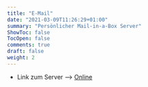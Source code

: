 ```yaml
---
title: "E-Mail"
date: "2021-03-09T11:26:29+01:00"
summary: "Persönlicher Mail-in-a-Box Server"
ShowToc: false
TocOpen: false
comments: true
draft: false
weight: 2
---
```


+ Link zum Server --> [Online](https://box.derchef.email/mail)
